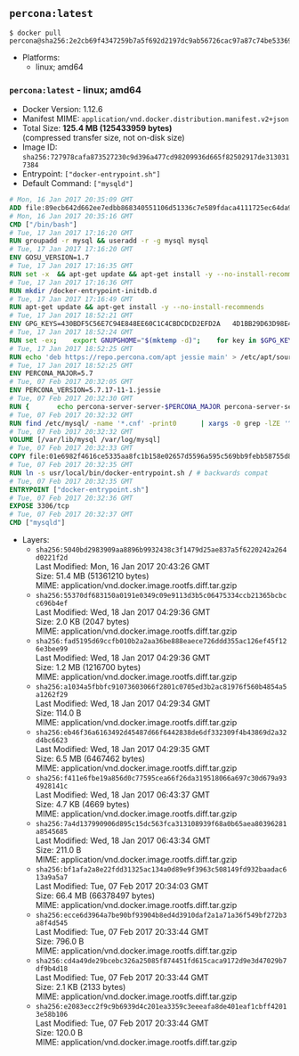 ## `percona:latest`

```console
$ docker pull percona@sha256:2e2cb69f4347259b7a5f692d2197dc9ab56726cac97a87c74be533693825b000
```

-	Platforms:
	-	linux; amd64

### `percona:latest` - linux; amd64

-	Docker Version: 1.12.6
-	Manifest MIME: `application/vnd.docker.distribution.manifest.v2+json`
-	Total Size: **125.4 MB (125433959 bytes)**  
	(compressed transfer size, not on-disk size)
-	Image ID: `sha256:727978cafa873527230c9d396a477cd98209936d665f82502917de3130317384`
-	Entrypoint: `["docker-entrypoint.sh"]`
-	Default Command: `["mysqld"]`

```dockerfile
# Mon, 16 Jan 2017 20:35:09 GMT
ADD file:89ecb642d662ee7edbb868340551106d51336c7e589fdaca4111725ec64da957 in / 
# Mon, 16 Jan 2017 20:35:16 GMT
CMD ["/bin/bash"]
# Tue, 17 Jan 2017 17:16:20 GMT
RUN groupadd -r mysql && useradd -r -g mysql mysql
# Tue, 17 Jan 2017 17:16:20 GMT
ENV GOSU_VERSION=1.7
# Tue, 17 Jan 2017 17:16:35 GMT
RUN set -x 	&& apt-get update && apt-get install -y --no-install-recommends ca-certificates wget && rm -rf /var/lib/apt/lists/* 	&& wget -O /usr/local/bin/gosu "https://github.com/tianon/gosu/releases/download/$GOSU_VERSION/gosu-$(dpkg --print-architecture)" 	&& wget -O /usr/local/bin/gosu.asc "https://github.com/tianon/gosu/releases/download/$GOSU_VERSION/gosu-$(dpkg --print-architecture).asc" 	&& export GNUPGHOME="$(mktemp -d)" 	&& gpg --keyserver ha.pool.sks-keyservers.net --recv-keys B42F6819007F00F88E364FD4036A9C25BF357DD4 	&& gpg --batch --verify /usr/local/bin/gosu.asc /usr/local/bin/gosu 	&& rm -r "$GNUPGHOME" /usr/local/bin/gosu.asc 	&& chmod +x /usr/local/bin/gosu 	&& gosu nobody true 	&& apt-get purge -y --auto-remove ca-certificates wget
# Tue, 17 Jan 2017 17:16:36 GMT
RUN mkdir /docker-entrypoint-initdb.d
# Tue, 17 Jan 2017 17:16:49 GMT
RUN apt-get update && apt-get install -y --no-install-recommends 		apt-transport-https ca-certificates 		pwgen 	&& rm -rf /var/lib/apt/lists/*
# Tue, 17 Jan 2017 18:52:21 GMT
ENV GPG_KEYS=430BDF5C56E7C94E848EE60C1C4CBDCDCD2EFD2A 	4D1BB29D63D98E422B2113B19334A25F8507EFA5
# Tue, 17 Jan 2017 18:52:24 GMT
RUN set -ex; 	export GNUPGHOME="$(mktemp -d)"; 	for key in $GPG_KEYS; do 		gpg --keyserver ha.pool.sks-keyservers.net --recv-keys "$key"; 	done; 	gpg --export $GPG_KEYS > /etc/apt/trusted.gpg.d/percona.gpg; 	rm -r "$GNUPGHOME"; 	apt-key list
# Tue, 17 Jan 2017 18:52:25 GMT
RUN echo 'deb https://repo.percona.com/apt jessie main' > /etc/apt/sources.list.d/percona.list
# Tue, 17 Jan 2017 18:52:25 GMT
ENV PERCONA_MAJOR=5.7
# Tue, 07 Feb 2017 20:32:05 GMT
ENV PERCONA_VERSION=5.7.17-11-1.jessie
# Tue, 07 Feb 2017 20:32:30 GMT
RUN { 		echo percona-server-server-$PERCONA_MAJOR percona-server-server/root_password password 'unused'; 		echo percona-server-server-$PERCONA_MAJOR percona-server-server/root_password_again password 'unused'; 	} | debconf-set-selections 	&& apt-get update 	&& apt-get install -y 		percona-server-server-$PERCONA_MAJOR=$PERCONA_VERSION 	&& rm -rf /var/lib/apt/lists/* 	&& sed -ri 's/^user\s/#&/' /etc/mysql/my.cnf 	&& rm -rf /var/lib/mysql && mkdir -p /var/lib/mysql /var/run/mysqld 	&& chown -R mysql:mysql /var/lib/mysql /var/run/mysqld 	&& chmod 777 /var/run/mysqld
# Tue, 07 Feb 2017 20:32:32 GMT
RUN find /etc/mysql/ -name '*.cnf' -print0 		| xargs -0 grep -lZE '^(bind-address|log)' 		| xargs -0 sed -Ei 's/^(bind-address|log)/#&/' 	&& myCnf="$(find /etc/mysql/ -name '*.cnf' -print0 		| xargs -0 grep -lE '^\[mysqld\]' 		| head -n1)" 	&& echo 'skip-host-cache\nskip-name-resolve' 		| awk '{ print } $1 == "[mysqld]" && c == 0 { c = 1; system("cat") }' "$myCnf" > /tmp/my.cnf 	&& mv /tmp/my.cnf "$myCnf"
# Tue, 07 Feb 2017 20:32:32 GMT
VOLUME [/var/lib/mysql /var/log/mysql]
# Tue, 07 Feb 2017 20:32:33 GMT
COPY file:01e6982f4616ce5335aa8fc1b158e02657d5596a595c569bb9febb58755d8095 in /usr/local/bin/ 
# Tue, 07 Feb 2017 20:32:35 GMT
RUN ln -s usr/local/bin/docker-entrypoint.sh / # backwards compat
# Tue, 07 Feb 2017 20:32:35 GMT
ENTRYPOINT ["docker-entrypoint.sh"]
# Tue, 07 Feb 2017 20:32:36 GMT
EXPOSE 3306/tcp
# Tue, 07 Feb 2017 20:32:37 GMT
CMD ["mysqld"]
```

-	Layers:
	-	`sha256:5040bd2983909aa8896b9932438c3f1479d25ae837a5f6220242a264d0221f2d`  
		Last Modified: Mon, 16 Jan 2017 20:43:26 GMT  
		Size: 51.4 MB (51361210 bytes)  
		MIME: application/vnd.docker.image.rootfs.diff.tar.gzip
	-	`sha256:55370df683150a0191e0349c09e9113d3b5c06475334ccb21365bcbcc696b4ef`  
		Last Modified: Wed, 18 Jan 2017 04:29:36 GMT  
		Size: 2.0 KB (2047 bytes)  
		MIME: application/vnd.docker.image.rootfs.diff.tar.gzip
	-	`sha256:fad5195d69ccfb010b2a2aa36be888eaece726ddd355ac126ef45f126e3bee99`  
		Last Modified: Wed, 18 Jan 2017 04:29:36 GMT  
		Size: 1.2 MB (1216700 bytes)  
		MIME: application/vnd.docker.image.rootfs.diff.tar.gzip
	-	`sha256:a1034a5fbbfc91073603066f2801c0705ed3b2ac81976f560b4854a5a1262f29`  
		Last Modified: Wed, 18 Jan 2017 04:29:34 GMT  
		Size: 114.0 B  
		MIME: application/vnd.docker.image.rootfs.diff.tar.gzip
	-	`sha256:eb46f36a6163492d45487d66f6442838de6df332309f4b43869d2a32d4bc6623`  
		Last Modified: Wed, 18 Jan 2017 04:29:35 GMT  
		Size: 6.5 MB (6467462 bytes)  
		MIME: application/vnd.docker.image.rootfs.diff.tar.gzip
	-	`sha256:f411e6fbe19a856d0c77595cea66f26da319518066a697c30d679a934928141c`  
		Last Modified: Wed, 18 Jan 2017 06:43:37 GMT  
		Size: 4.7 KB (4669 bytes)  
		MIME: application/vnd.docker.image.rootfs.diff.tar.gzip
	-	`sha256:7a4d137990906d895c15dc563fca313108939f68a0b65aea80396281a8545685`  
		Last Modified: Wed, 18 Jan 2017 06:43:34 GMT  
		Size: 211.0 B  
		MIME: application/vnd.docker.image.rootfs.diff.tar.gzip
	-	`sha256:bf1afa2a8e22fdd31325ac134a0d89e9f3963c508149fd932baadac613a9a5a7`  
		Last Modified: Tue, 07 Feb 2017 20:34:03 GMT  
		Size: 66.4 MB (66378497 bytes)  
		MIME: application/vnd.docker.image.rootfs.diff.tar.gzip
	-	`sha256:ecce6d3964a7be90bf93904b8ed4d3910daf2a1a71a36f549bf272b3a8f4d545`  
		Last Modified: Tue, 07 Feb 2017 20:33:44 GMT  
		Size: 796.0 B  
		MIME: application/vnd.docker.image.rootfs.diff.tar.gzip
	-	`sha256:cd4a49de29bcebc326a25085f874451fd615caca9172d9e3d47029b7df9b4d18`  
		Last Modified: Tue, 07 Feb 2017 20:33:44 GMT  
		Size: 2.1 KB (2133 bytes)  
		MIME: application/vnd.docker.image.rootfs.diff.tar.gzip
	-	`sha256:e2083ecc2f9c9b6939d4c201ea3359c3eeeafa8de401eaf1cbff42013e58b106`  
		Last Modified: Tue, 07 Feb 2017 20:33:44 GMT  
		Size: 120.0 B  
		MIME: application/vnd.docker.image.rootfs.diff.tar.gzip
